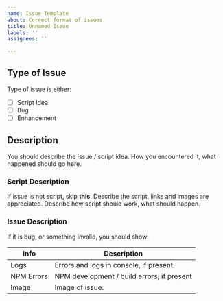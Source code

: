 ```yaml
---
name: Issue Template
about: Correct format of issues.
title: Unnamed Issue
labels: ''
assignees: ''

---
```


## Type of Issue
Type of issue is either:
- [ ] Script Idea
- [ ] Bug
- [ ] Enhancement

## Description
You should describe the issue /
script idea. How you encountered 
it, what happened should go here.

### Script Description
If issue is not script, skip **this**.
Describe the script, links and images
are appreciated. Describe how script
should work, what should happen.

### Issue Description
If it is bug, or something invalid,
you should show:

Info | Description
------------ | -------------
Logs | Errors and logs in console, if present.
NPM Errors | NPM development / build errors, if present
Image | Image of issue.
